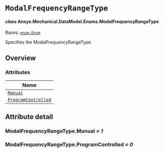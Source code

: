 # `ModalFrequencyRangeType`

<a id="ansys.mechanical.stubs.v242.Ansys.Mechanical.DataModel.Enums.ModalFrequencyRangeType"></a>

#### *class* Ansys.Mechanical.DataModel.Enums.ModalFrequencyRangeType

Bases: [`enum.Enum`](https://docs.python.org/3/library/enum.html#enum.Enum)

Specifies the ModalFrequencyRangeType.

<!-- !! processed by numpydoc !! -->

<a id="overview"></a>

## Overview

### Attributes

| Name |
| -------------------------------------------------------------------------------------------------------------------------------------------------- |
| [`Manual`](#ModalFrequencyRangeType.Manual) |
| [`ProgramControlled`](#ModalFrequencyRangeType.ProgramControlled) |

<a id="attribute-detail"></a>

## Attribute detail

<a id="ModalFrequencyRangeType.Manual"></a>

### ModalFrequencyRangeType.Manual *= 1*

<a id="ModalFrequencyRangeType.ProgramControlled"></a>

### ModalFrequencyRangeType.ProgramControlled *= 0*


